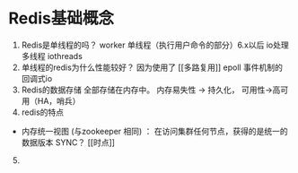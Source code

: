 # Redis基础概念

1. Redis是单线程的吗？
  worker 单线程（执行用户命令的部分）6.x以后 io处理多线程 iothreads
2. 单线程的redis为什么性能较好？
  因为使用了 [[多路复用]] epoll 事件机制的 回调式io
3. Redis的数据存储
  全部存储在内存中。 内存易失性 -> 持久化， 可用性->高可用（HA，哨兵）
4. redis的特点
  - 内存统一视图 (与zookeeper 相同) ：
     在访问集群任何节点，获得的是统一的数据版本 SYNC？
	 [[时点]]
5. 